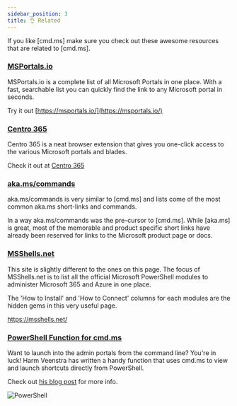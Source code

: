 ```yaml
---
sidebar_position: 3
title: 👌 Related
---
```


If you like [cmd.ms] make sure you check out these awesome resources that are related to [cmd.ms].

### [MSPortals.io](https://msportals.io/)

MSPortals.io is a complete list of all Microsoft Portals in one place. With a fast, searchable list you can quickly find the link to any Microsoft portal in seconds.

Try it out [https://msportals.io/](https://msportals.io/)

### [Centro 365](https://seanosullivan.co.uk/projects/centro365)

Centro 365 is a neat browser extension that gives you one-click access to the various Microsoft portals and blades.

Check it out at [Centro 365](https://seanosullivan.co.uk/projects/centro365/)

### [aka.ms/commands](https://aka.ms/commands)

aka.ms/commands is very similar to [cmd.ms] and lists come of the most common aka.ms short-links and commands.

In a way aka.ms/commands was the pre-cursor to [cmd.ms]. While [aka.ms] is great, most of the memorable and product specific short links have already been reserved for links to the Microsoft product page or docs.

### [MSShells.net](https://msshells.net/)

This site is slightly different to the ones on this page. The focus of MSShells.net is to list all the official Microsoft PowerShell modules to administer Microsoft 365 and Azure in one place.

The 'How to Install' and 'How to Connect' columns for each modules are the hidden gems in this very useful page.

https://msshells.net/

### [PowerShell Function for cmd.ms](https://powershellisfun.com/2024/12/12/powershell-function-for-the-cmd-ms-website/)

Want to launch into the admin portals from the command line? You're in luck! Harm Veenstra has written a handy function that uses cmd.ms to view and launch shortcuts directly from PowerShell.

Check out [his blog post](https://powershellisfun.com/2024/12/12/powershell-function-for-the-cmd-ms-website/) for more info.

![PowerShell](https://github.com/user-attachments/assets/bb5cb8eb-8dd6-49e2-9264-108262495e36)
